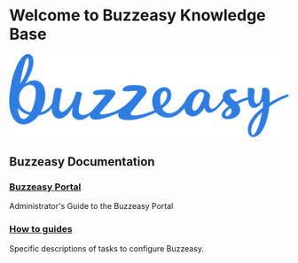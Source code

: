 # Welcome to Buzzeasy Knowledge Base

![Buzzeasy](images/Buzzeasy_logo_full-blue.png)

## Buzzeasy Documentation

### [Buzzeasy Portal](Buzzeasy_Portal.md)

Administrator's Guide to the Buzzeasy Portal

### [How to guides](How-to_articles.md)

Specific descriptions of tasks to configure Buzzeasy.
